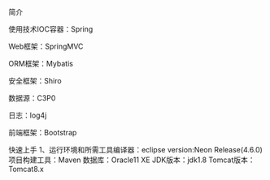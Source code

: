 简介

使用技术IOC容器：Spring

Web框架：SpringMVC

ORM框架：Mybatis

安全框架：Shiro

数据源：C3P0

日志：log4j

前端框架：Bootstrap

快速上手
1、运行环境和所需工具编译器：eclipse version:Neon Release(4.6.0)
项目构建工具：Maven
数据库：Oracle11 XE
JDK版本：jdk1.8
Tomcat版本：Tomcat8.x

